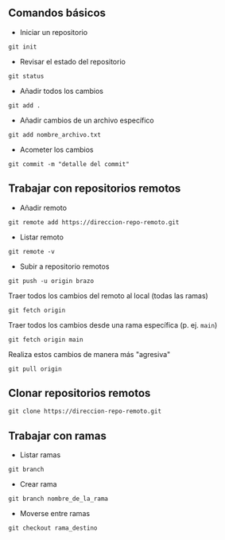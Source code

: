 
## Comandos básicos

* Iniciar un repositorio

`git init`


* Revisar el estado del repositorio

`git status`


* Añadir todos los cambios

`git add .`


* Añadir cambios de un archivo específico

`git add nombre_archivo.txt`


* Acometer los cambios

`git commit -m "detalle del commit"`



## Trabajar con repositorios remotos

* Añadir remoto

`git remote add https://direccion-repo-remoto.git`


* Listar remoto

`git remote -v`


* Subir a repositorio remotos

`git push -u origin brazo` 


Traer todos los cambios del remoto al local (todas las ramas)
```git
git fetch origin
```

Traer todos los cambios desde una rama específica (p. ej. `main`)
```git
git fetch origin main
 ```

Realiza estos cambios de manera más "agresiva"
```git
git pull origin
```

## Clonar repositorios remotos

`git clone https://direccion-repo-remoto.git` 

## Trabajar con ramas

* Listar ramas

`git branch`

* Crear rama

`git branch nombre_de_la_rama`


* Moverse entre ramas

`git checkout rama_destino`
